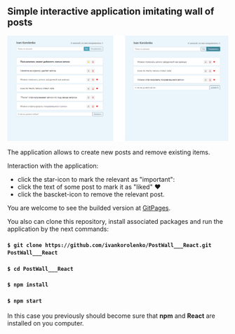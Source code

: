 ## Simple interactive application imitating wall of posts

<img src="./screenshot.png" />

<br />

The application allows to create new posts and remove existing items. <br />

Interaction with the application:
- click the star-icon to mark the relevant as "important":<br />
- click the text of some post to mark it as "liked" &#x2764;&#xfe0f;<br />
- click the bascket-icon to remove the relevant post.

You are welcome to see the builded version at [GitPages](https://ivankorolenko.github.io/PostWall___React/).

You also can clone this repository, install associated packages and run the application by the next commands:

#### `$ git clone https://github.com/ivankorolenko/PostWall___React.git PostWall___React`
#### `$ cd PostWall___React`
#### `$ npm install`
#### `$ npm start`

In this case you previously should become sure that <b>npm</b> and <b>React</b> are installed on you computer.
